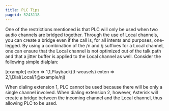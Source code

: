 ```yaml
---
title: PLC Tips
pageid: 5243118
---
```


One of the restrictions mentioned is that PLC will only be used when two audio channels are bridged together. Through the use of Local channels, you can create a bridge even if the call is, for all intents and purposes, one-legged. By using a combination of the /n and /j suffixes for a Local channel, one can ensure that the Local channel is not optimized out of the talk path and that a jitter buffer is applied to the Local channel as well. Consider the following simple dialplan:


 
[example]
exten => 1,1,Playback(tt-weasels)
exten => 2,1,Dial(Local/1@example/nj) 

When dialing extension 1, PLC cannot be used because there will be only a single channel involved. When dialing extension 2, however, Asterisk will create a bridge between the incoming channel and the Local channel, thus allowing PLC to be used.

